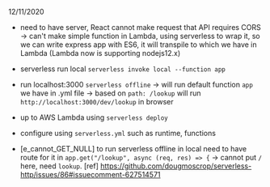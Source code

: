 12/11/2020

- need to have server, React cannot make request that API requires CORS
  -> can't make simple function in Lambda, using serverless to wrap it, so we can write express app with ES6, it will transpile to which we have in Lambda (Lambda now is supporting nodejs12.x)
- serverless run local
  `serverless invoke local --function app`

- run localhost:3000
  `serverless offline` -> will run default function `app` we have in .yml file -> based on `path: /lookup` will run `http://localhost:3000/dev/lookup` in browser

- up to AWS Lambda using
  `serverless deploy`
- configure using `serverless.yml` such as runtime, functions

- [e_cannot_GET_NULL] to run serverless offline in local
  need to have route for it in `app.get("/lookup", async (req, res) => {`
  -> cannot put `/` here, need `lookup`.
  [ref] https://github.com/dougmoscrop/serverless-http/issues/86#issuecomment-627514571
